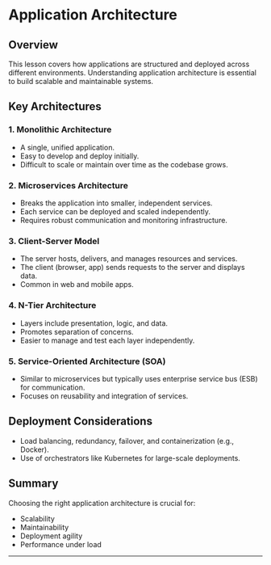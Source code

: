 # Application Architecture

## Overview

This lesson covers how applications are structured and deployed across different environments. Understanding application architecture is essential to build scalable and maintainable systems.

## Key Architectures

### 1. Monolithic Architecture

- A single, unified application.
- Easy to develop and deploy initially.
- Difficult to scale or maintain over time as the codebase grows.

### 2. Microservices Architecture

- Breaks the application into smaller, independent services.
- Each service can be deployed and scaled independently.
- Requires robust communication and monitoring infrastructure.

### 3. Client-Server Model

- The server hosts, delivers, and manages resources and services.
- The client (browser, app) sends requests to the server and displays data.
- Common in web and mobile apps.

### 4. N-Tier Architecture

- Layers include presentation, logic, and data.
- Promotes separation of concerns.
- Easier to manage and test each layer independently.

### 5. Service-Oriented Architecture (SOA)

- Similar to microservices but typically uses enterprise service bus (ESB) for communication.
- Focuses on reusability and integration of services.

## Deployment Considerations

- Load balancing, redundancy, failover, and containerization (e.g., Docker).
- Use of orchestrators like Kubernetes for large-scale deployments.

## Summary

Choosing the right application architecture is crucial for:

- Scalability
- Maintainability
- Deployment agility
- Performance under load

---
